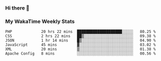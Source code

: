 ### Hi there 👋

<!--
**royschrauwen/royschrauwen** is a ✨ _special_ ✨ repository because its `README.md` (this file) appears on your GitHub profile.

Here are some ideas to get you started:

- 🔭 I’m currently working on ...
- 🌱 I’m currently learning ...
- 👯 I’m looking to collaborate on ...
- 🤔 I’m looking for help with ...
- 💬 Ask me about ...
- 📫 How to reach me: ...
- 😄 Pronouns: ...
- ⚡ Fun fact: ...
-->


### My WakaTime Weekly Stats
<!--START_SECTION:waka-->

```text
PHP             20 hrs 22 mins  ████████████████████░░░░░   80.25 %
CSS             2 hrs 22 mins   ██▒░░░░░░░░░░░░░░░░░░░░░░   09.38 %
JSON            1 hr 14 mins    █▒░░░░░░░░░░░░░░░░░░░░░░░   04.90 %
JavaScript      45 mins         ▓░░░░░░░░░░░░░░░░░░░░░░░░   03.02 %
XML             20 mins         ▒░░░░░░░░░░░░░░░░░░░░░░░░   01.38 %
Apache Config   8 mins          ░░░░░░░░░░░░░░░░░░░░░░░░░   00.56 %
```

<!--END_SECTION:waka-->
